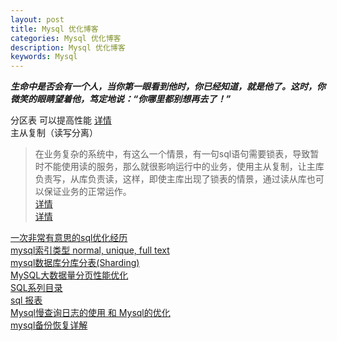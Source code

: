 ```yaml
---
layout: post
title: Mysql 优化博客
categories: Mysql 优化博客
description: Mysql 优化博客
keywords: Mysql 
---
```


***生命中是否会有一个人，当你第一眼看到他时，你已经知道，就是他了。这时，你微笑的眼睛望着他，笃定地说：“你哪里都别想再去了！”***  

分区表 可以提高性能 [详情](https://blog.csdn.net/jhq0113/article/details/44593511)  
主从复制（读写分离）  
>在业务复杂的系统中，有这么一个情景，有一句sql语句需要锁表，导致暂时不能使用读的服务，那么就很影响运行中的业务，使用主从复制，让主库负责写，从库负责读，这样，即使主库出现了锁表的情景，通过读从库也可以保证业务的正常运作。   
>[详情](https://blog.csdn.net/u014508939/article/details/61938285)  
>[详情](https://blog.csdn.net/qq_38056704/article/details/80730578) 
       
[一次非常有意思的sql优化经历](https://www.cnblogs.com/tangyanbo/p/4462734.html)  
[mysql索引类型 normal, unique, full text](https://www.cnblogs.com/cq-home/p/3482101.html)  
[mysql数据库分库分表(Sharding)](https://www.cnblogs.com/mfmdaoyou/p/7246711.html)  
[MySQL大数据量分页性能优化](https://www.cnblogs.com/lpfuture/p/5772055.html)  
[SQL系列目录](https://www.cnblogs.com/zhangs1986/p/4914125.html)  
[sql 报表](https://blog.csdn.net/qq_36445227/article/details/80993925)  
[Mysql慢查询日志的使用 和 Mysql的优化](https://blog.csdn.net/m_nanle_xiaobudiu/article/details/79288257)  
[mysql备份恢复详解](https://www.cnblogs.com/coshaho/p/7302419.html)  

        
    



